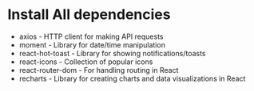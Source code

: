 
# Install All dependencies
- axios - HTTP client for making API requests
- moment - Library for date/time manipulation
- react-hot-toast - Library for showing notifications/toasts
- react-icons - Collection of popular icons
- react-router-dom - For handling routing in React
- recharts - Library for creating charts and data visualizations in React
 